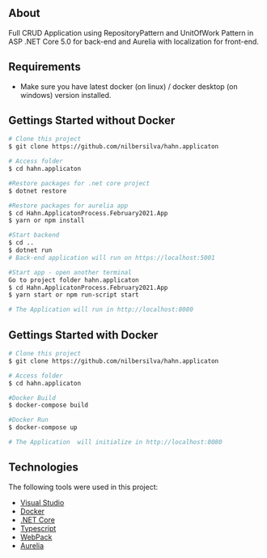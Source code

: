 ## About

Full CRUD Application using RepositoryPattern and UnitOfWork Pattern in ASP .NET Core 5.0 for back-end and Aurelia with localization for front-end.

## Requirements
 - Make sure you have latest docker (on linux) / docker desktop (on windows) version installed.
 
## Gettings Started  without Docker

```bash
# Clone this project
$ git clone https://github.com/nilbersilva/hahn.applicaton

# Access folder
$ cd hahn.applicaton

#Restore packages for .net core project
$ dotnet restore

#Restore packages for aurelia app
$ cd Hahn.ApplicatonProcess.February2021.App
$ yarn or npm install

#Start backend
$ cd ..
$ dotnet run
# Back-end application will run on https://localhost:5001

#Start app - open another terminal
Go to project folder hahn.applicaton
$ cd Hahn.ApplicatonProcess.February2021.App
$ yarn start or npm run-script start

# The Application will run in http://localhost:8080
```

## Gettings Started with Docker

```bash
# Clone this project
$ git clone https://github.com/nilbersilva/hahn.applicaton

# Access folder
$ cd hahn.applicaton

#Docker Build
$ docker-compose build

#Docker Run
$ docker-compose up

# The Application  will initialize in http://localhost:8080
```

## Technologies

The following tools were used in this project:

- [Visual Studio](https://visualstudio.microsoft.com/)
- [Docker](https://www.docker.com/)
- [.NET Core](https://dotnet.microsoft.com/download)
- [Typescript](https://www.typescriptlang.org/)
- [WebPack](https://webpack.js.org/)
- [Aurelia](https://aurelia.io/)
 
